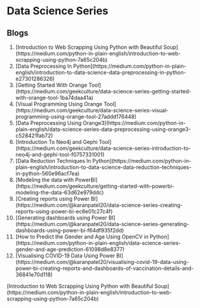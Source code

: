 # Data Science Series 
## Blogs
<ol>
  <li> [Introduction to Web Scrapping Using Python with Beautiful Soup] (https://medium.com/python-in-plain-english/introduction-to-web-scrapping-using-python-7a65c204b)</li>
  <li>[Data Preprocessing In Python](https://medium.com/python-in-plain-english/introduction-to-data-science-data-preprocessing-in-python-e27301286326)</li>
  <li>[Getting Started With Orange Tool](https://medium.com/geekculture/data-science-series-getting-started-with-orange-tool-1ba74daa41a)</li>
  <li>[Visual Programming Using Orange Tool](https://medium.com/geekculture/data-science-series-visual-programming-using-orange-tool-27addd176448)</li>
  <li>[Data Preprocessing Using Orange3](https://medium.com/python-in-plain-english/data-science-series-data-preprocessing-using-orange3-c528421fab72)</li>
  <li>[Introduction To Neo4j and Gephi Tool](https://medium.com/geekculture/data-science-series-introduction-to-neo4j-and-gephi-tool-f0757331001)</li>
  <li>[Data Reduction Techniques In Python](https://medium.com/python-in-plain-english/introduction-to-data-science-data-reduction-techniques-in-python-560e96acf7ea)</li>
  <li>[Modeling the data with PowerBI](https://medium.com/geekculture/getting-started-with-powerbi-modeling-the-data-63d62e979ddc)</li>
  <li>[Creating reports using Power BI](https://medium.com/@karanpatel20/data-science-series-creating-reports-using-power-bi-ec6e01c27c4f)</li>
  <li>[Generating dashboards using Power BI](https://medium.com/@karanpatel20/data-science-series-generating-dashboards-using-power-bi-f64df935f2dd)</li>
  <li>[How to Predict the Gender and Age Using OpenCV in Python](https://medium.com/python-in-plain-english/data-science-series-gender-and-age-prediction-61098d8e8377)</li>
  <li>[Visualising COVID-19 Data Using Power BI](https://medium.com/@karanpatel20/visualising-covid-19-data-using-power-bi-creating-reports-and-dashboards-of-vaccination-details-and-36841e70d118)</li>
</ol>
[Introduction to Web Scrapping Using Python with Beautiful Soup] (https://medium.com/python-in-plain-english/introduction-to-web-scrapping-using-python-7a65c204b)
